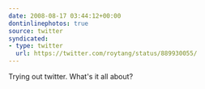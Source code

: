 ```yaml
---
date: 2008-08-17 03:44:12+00:00
dontinlinephotos: true
source: twitter
syndicated:
- type: twitter
  url: https://twitter.com/roytang/status/889930055/
---
```


Trying out twitter. What's it all about?